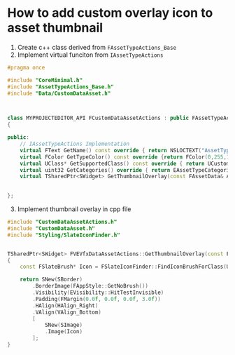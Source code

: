 # How to add custom overlay icon to asset thumbnail

1. Create c++ class derived from `FAssetTypeActions_Base`
2. Implement virtual funciton from `IAssetTypeActions`

```cpp
#pragma once

#include "CoreMinimal.h"
#include "AssetTypeActions_Base.h"
#include "Data/CustomDataAsset.h"



class MYPROJECTEDITOR_API FCustomDataAssetActions : public FAssetTypeActions_Base
{

public:
	// IAssetTypeActions Implementation
	virtual FText GetName() const override { return NSLOCTEXT("AssetTypeActions", "AssetTypeActions_CustomDataAsset", "CustomDataAsset"); };
	virtual FColor GetTypeColor() const override {return FColor(0,255,190);};
	virtual UClass* GetSupportedClass() const override { return UCustomDataAsset::StaticClass(); };
	virtual uint32 GetCategories() override { return EAssetTypeCategories::Misc; };
	virtual TSharedPtr<SWidget> GetThumbnailOverlay(const FAssetData& AssetData) const override;
	

};
```
3. Implement thumbnail overlay in cpp file

```cpp
#include "CustomDataAssetActions.h"
#include "CustomDataAsset.h"
#include "Styling/SlateIconFinder.h"


TSharedPtr<SWidget> FVEVfxDataAssetActions::GetThumbnailOverlay(const FAssetData& AssetData) const
{
	const FSlateBrush* Icon = FSlateIconFinder::FindIconBrushForClass(UCustomDataAsset::StaticClass());

	return SNew(SBorder)
		.BorderImage(FAppStyle::GetNoBrush())
		.Visibility(EVisibility::HitTestInvisible)
		.Padding(FMargin(0.0f, 0.0f, 0.0f, 3.0f))
		.HAlign(HAlign_Right)
		.VAlign(VAlign_Bottom)
		[
			SNew(SImage)
			.Image(Icon)
		];
}

```
